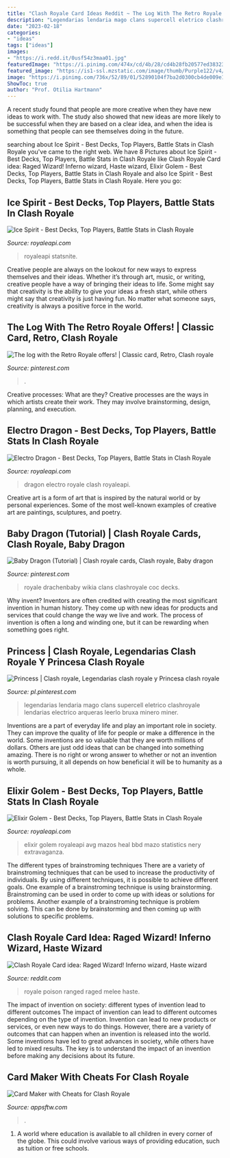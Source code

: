```yaml
---
title: "Clash Royale Card Ideas Reddit ~ The Log With The Retro Royale Offers!"
description: "Legendarias lendaria mago clans supercell eletrico clashroyale lendarias electrico arqueras leerlo bruxa minero miner"
date: "2023-02-18"
categories:
- "ideas"
tags: ["ideas"]
images:
- "https://i.redd.it/0usf54z3maa01.jpg"
featuredImage: "https://i.pinimg.com/474x/cd/4b/28/cd4b28fb20577ed3832325b1b7c350ff--clash-royale-logs.jpg"
featured_image: "https://is1-ssl.mzstatic.com/image/thumb/Purple122/v4/4e/eb/d3/4eebd3e5-4593-4921-a64d-affe78a5d56e/pr_source.jpg/696x696bb.jpg"
image: "https://i.pinimg.com/736x/52/89/01/52890104f7ba2d0300cb4de009e1690b.jpg"
ShowToc: true
author: "Prof. Otilia Hartmann"
---
```



A recent study found that people are more creative when they have new ideas to work with. The study also showed that new ideas are more likely to be successful when they are based on a clear idea, and when the idea is something that people can see themselves doing in the future.

	

		
searching about Ice Spirit - Best Decks, Top Players, Battle Stats in Clash Royale you've came to the right web. We have 8 Pictures about Ice Spirit - Best Decks, Top Players, Battle Stats in Clash Royale like Clash Royale Card idea: Raged Wizard! Inferno wizard, Haste wizard, Elixir Golem - Best Decks, Top Players, Battle Stats in Clash Royale and also Ice Spirit - Best Decks, Top Players, Battle Stats in Clash Royale. Here you go:
		
    
## Ice Spirit - Best Decks, Top Players, Battle Stats In Clash Royale

<img loading=lazy src="https://cdn.royaleapi.com/static/img/cards/ice-spirit.png?t=490ec70a3c15d1a85ffa9fe0dddd6acf059f4462" onerror="this.onerror=null;this.src='https://tse4.mm.bing.net/th?id=OIP.Ngx9ZUbOsPHxO70vX_4M9wAAAA&amp;pid=15.1';" alt="Ice Spirit - Best Decks, Top Players, Battle Stats in Clash Royale">

_Source: royaleapi.com_

>royaleapi statsnite. 

	

Creative people are always on the lookout for new ways to express themselves and their ideas. Whether it’s through art, music, or writing, creative people have a way of bringing their ideas to life. Some might say that creativity is the ability to give your ideas a fresh start, while others might say that creativity is just having fun. No matter what someone says, creativity is always a positive force in the world.

    
## The Log With The Retro Royale Offers! | Classic Card, Retro, Clash Royale

<img loading=lazy src="https://i.pinimg.com/474x/cd/4b/28/cd4b28fb20577ed3832325b1b7c350ff--clash-royale-logs.jpg" onerror="this.onerror=null;this.src='https://tse4.mm.bing.net/th?id=OIP.aTACa5kdi4Fq8CigPeDt9wAAAA&amp;pid=15.1';" alt="The log with the Retro Royale offers! | Classic card, Retro, Clash royale">

_Source: pinterest.com_

>. 

	

Creative processes: What are they?
Creative processes are the ways in which artists create their work. They may involve brainstorming, design, planning, and execution.

    
## Electro Dragon - Best Decks, Top Players, Battle Stats In Clash Royale

<img loading=lazy src="https://cdn.royaleapi.com/static/img/cards/electro-dragon.png?t=06785927" onerror="this.onerror=null;this.src='https://tse2.mm.bing.net/th?id=OIP.XMsRLkOuo9JxuLKG5QSfngAAAA&amp;pid=15.1';" alt="Electro Dragon - Best Decks, Top Players, Battle Stats in Clash Royale">

_Source: royaleapi.com_

>dragon electro royale clash royaleapi. 

	

Creative art is a form of art that is inspired by the natural world or by personal experiences. Some of the most well-known examples of creative art are paintings, sculptures, and poetry.

    
## Baby Dragon (Tutorial) | Clash Royale Cards, Clash Royale, Baby Dragon

<img loading=lazy src="https://i.pinimg.com/736x/d3/0d/bb/d30dbbde29cf539974b83340491a1048.jpg" onerror="this.onerror=null;this.src='https://tse4.mm.bing.net/th?id=OIP.t4WYRxVyIz3wa8o8aEZQugAAAA&amp;pid=15.1';" alt="Baby Dragon (Tutorial) | Clash royale cards, Clash royale, Baby dragon">

_Source: pinterest.com_

>royale drachenbaby wikia clans clashroyale coc decks. 

	

Why invent?
Inventors are often credited with creating the most significant invention in human history. They come up with new ideas for products and services that could change the way we live and work. The process of invention is often a long and winding one, but it can be rewarding when something goes right.

    
## Princess | Clash Royale, Legendarias Clash Royale Y Princesa Clash Royale

<img loading=lazy src="https://i.pinimg.com/736x/52/89/01/52890104f7ba2d0300cb4de009e1690b.jpg" onerror="this.onerror=null;this.src='https://tse3.mm.bing.net/th?id=OIP.wVCKW5U1n0aS4kJFo1x0lgHaJx&amp;pid=15.1';" alt="Princess | Clash royale, Legendarias clash royale y Princesa clash royale">

_Source: pl.pinterest.com_

>legendarias lendaria mago clans supercell eletrico clashroyale lendarias electrico arqueras leerlo bruxa minero miner. 

	

Inventions are a part of everyday life and play an important role in society. They can improve the quality of life for people or make a difference in the world. Some inventions are so valuable that they are worth millions of dollars. Others are just odd ideas that can be changed into something amazing. There is no right or wrong answer to whether or not an invention is worth pursuing, it all depends on how beneficial it will be to humanity as a whole.

    
## Elixir Golem - Best Decks, Top Players, Battle Stats In Clash Royale

<img loading=lazy src="https://cdn.royaleapi.com/static/img/cards/elixir-golem.png?t=656e7f480d52c73c1eed66e263144f4422697545" onerror="this.onerror=null;this.src='https://tse2.mm.bing.net/th?id=OIP.eXCcsXx8OAkAIxNC7eOJcAAAAA&amp;pid=15.1';" alt="Elixir Golem - Best Decks, Top Players, Battle Stats in Clash Royale">

_Source: royaleapi.com_

>elixir golem royaleapi avg mazos heal bbd mazo statistics nery extravaganza. 

	

The different types of brainstroming techniques
There are a variety of brainstroming techniques that can be used to increase the productivity of individuals. By using different techniques, it is possible to achieve different goals. One example of a brainstroming technique is using brainstorming. Brainstroming can be used in order to come up with ideas or solutions for problems. Another example of a brainstroming technique is problem solving. This can be done by brainstorming and then coming up with solutions to specific problems.

    
## Clash Royale Card Idea: Raged Wizard! Inferno Wizard, Haste Wizard

<img loading=lazy src="https://i.redd.it/0usf54z3maa01.jpg" onerror="this.onerror=null;this.src='https://tse3.mm.bing.net/th?id=OIP._jW78FR4ky8BUOOMyyvM7AHaJS&amp;pid=15.1';" alt="Clash Royale Card idea: Raged Wizard! Inferno wizard, Haste wizard">

_Source: reddit.com_

>royale poison ranged raged melee haste. 

	

The impact of invention on society: different types of invention lead to different outcomes
The impact of invention can lead to different outcomes depending on the type of invention. Invention can lead to new products or services, or even new ways to do things. However, there are a variety of outcomes that can happen when an invention is released into the world. Some inventions have led to great advances in society, while others have led to mixed results. The key is to understand the impact of an invention before making any decisions about its future.

    
## Card Maker With Cheats For Clash Royale

<img loading=lazy src="https://is1-ssl.mzstatic.com/image/thumb/Purple122/v4/4e/eb/d3/4eebd3e5-4593-4921-a64d-affe78a5d56e/pr_source.jpg/696x696bb.jpg" onerror="this.onerror=null;this.src='https://tse1.mm.bing.net/th?id=OIP.g_ARnSj0CEjZTP6nxmEbDQAAAA&amp;pid=15.1';" alt="Card Maker with Cheats for Clash Royale">

_Source: appsftw.com_

>. 

	

1. A world where education is available to all children in every corner of the globe. This could involve various ways of providing education, such as tuition or free schools. 


